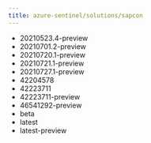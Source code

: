 ```yaml
---
title: azure-sentinel/solutions/sapcon
---
```

- 20210523.4-preview
- 20210701.2-preview
- 20210720.1-preview
- 20210721.1-preview
- 20210727.1-preview
- 42204578
- 42223711
- 42223711-preview
- 46541292-preview
- beta
- latest
- latest-preview
